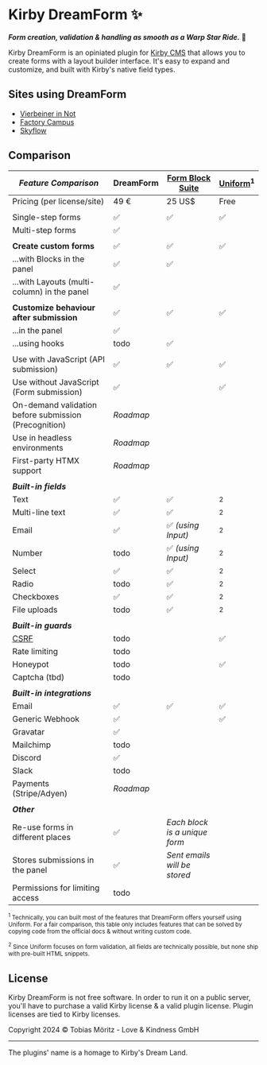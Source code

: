 # Kirby DreamForm ✨

**_Form creation, validation & handling as smooth as a Warp Star Ride._** 💫

Kirby DreamForm is an opiniated plugin for [Kirby CMS](https://getkirby.com/) that allows you to create forms with a layout builder interface. It's easy to expand and customize, and built with Kirby's native field types.

## Sites using DreamForm

- [Vierbeiner in Not](https://www.vierbeinerinnot.de/)
- [Factory Campus](https://factorycampus.de/)
- [Skyflow](https://www.flyskyflow.com/)

## Comparison

| _Feature Comparison_                                  | DreamForm | [Form Block Suite](https://git.new/k/form-block-suite) | [Uniform](https://git.new/k/uniform)<sup>1</sup> |
| ----------------------------------------------------- | --------- | ------------------------------------------------------ | ------------------------------------------------ |
| Pricing (per license/site)                            | 49 €      | 25 US$                                                 | Free                                             |
|                                                       |           |                                                        |                                                  |
| Single-step forms                                     | ✅        | ✅                                                     | ✅                                               |
| Multi-step forms                                      | ✅        |                                                        |                                                  |
|                                                       |           |                                                        |                                                  |
| **Create custom forms**                               | ✅        | ✅                                                     | ✅                                               |
| ...with Blocks in the panel                           | ✅        | ✅                                                     |                                                  |
| ...with Layouts (multi-column) in the panel           | ✅        |                                                        |                                                  |
|                                                       |           |                                                        |                                                  |
| **Customize behaviour after submission**              | ✅        | ✅                                                     | ✅                                               |
| ...in the panel                                       | ✅        |                                                        |                                                  |
| ...using hooks                                        | todo      | ✅                                                     |                                                  |
|                                                       |           |                                                        |                                                  |
| Use with JavaScript (API submission)                  | ✅        | ✅                                                     | ✅                                               |
| Use without JavaScript (Form submission)              | ✅        |                                                        | ✅                                               |
| On-demand validation before submission (Precognition) | _Roadmap_ |                                                        |                                                  |
| Use in headless environments                          | _Roadmap_ |                                                        |                                                  |
| First-party HTMX support                              | _Roadmap_ |                                                        |                                                  |
|                                                       |           |                                                        |                                                  |
| **_Built-in fields_**                                 |           |                                                        |                                                  |
| Text                                                  | ✅        | ✅                                                     | <sup>2</sup>                                     |
| Multi-line text                                       | ✅        | ✅                                                     | <sup>2</sup>                                     |
| Email                                                 | ✅        | ✅ _(using Input)_                                     | <sup>2</sup>                                     |
| Number                                                | todo      | ✅ _(using Input)_                                     | <sup>2</sup>                                     |
| Select                                                | ✅        | ✅                                                     | <sup>2</sup>                                     |
| Radio                                                 | todo      | ✅                                                     | <sup>2</sup>                                     |
| Checkboxes                                            | ✅        | ✅                                                     | <sup>2</sup>                                     |
| File uploads                                          | todo      | ✅                                                     | <sup>2</sup>                                     |
|                                                       |           |                                                        |                                                  |
| **_Built-in guards_**                                 |           |                                                        |                                                  |
| [CSRF](https://owasp.org/www-community/attacks/csrf)  | todo      |                                                        | ✅                                               |
| Rate limiting                                         | todo      |                                                        |                                                  |
| Honeypot                                              | todo      |                                                        | ✅                                               |
| Captcha (tbd)                                         | todo      |                                                        |                                                  |
|                                                       |           |                                                        |                                                  |
| **_Built-in integrations_**                           |           |                                                        |                                                  |
| Email                                                 | ✅        | ✅                                                     | ✅                                               |
| Generic Webhook                                       | ✅        |                                                        | ✅                                               |
| Gravatar                                              | ✅        |                                                        |                                                  |
| Mailchimp                                             | todo      |                                                        |                                                  |
| Discord                                               | ✅        |                                                        |                                                  |
| Slack                                                 | todo      |                                                        |                                                  |
| Payments (Stripe/Adyen)                               | _Roadmap_ |                                                        |                                                  |
|                                                       |           |                                                        |                                                  |
| **_Other_**                                           |           |                                                        |                                                  |
| Re-use forms in different places                      | ✅        | _Each block is a unique form_                          |                                                  |
| Stores submissions in the panel                       | ✅        | _Sent emails will be stored_                           |                                                  |
| Permissions for limiting access                       | todo      |                                                        |                                                  |

<small id="1"><sup>1</sup> Technically, you can built most of the features that DreamForm offers yourself using Uniform. For a fair comparison, this table only includes features that can be solved by copying code from the official docs & without writing custom code. </small>

<small id="2"><sup>2</sup> Since Uniform focuses on form validation, all fields are technically possible, but none ship with pre-built HTML snippets. </small>

## License

Kirby DreamForm is not free software. In order to run it on a public server, you'll have to purchase a valid Kirby license & a valid plugin license. Plugin licenses are tied to Kirby licenses.

Copyright 2024 © Tobias Möritz - Love & Kindness GmbH

---

The plugins' name is a homage to Kirby's Dream Land.
